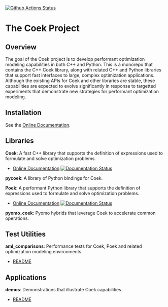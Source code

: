 [![Github Actions Status](https://github.com/sandialabs/coek/workflows/Linux%20Build%20and%20Tests/badge.svg?event=push)](https://github.com/sandialabs/coek/actions?query=workflow%3A%22Linux+Build+and+Tests%22++) 


# The Coek Project 

## Overview

The goal of the Coek project is to develop performant optimization
modeling capabilities in both C++ and Python.  This is a monorepo that
contains the C++ Coek library, along with related C++ and Python libraries
that support fast interfaces to large, complex optimization applications.
Although the existing APIs for Coek and other libraries are stable,
these capabilities are expected to evolve significantly in response to
targetted experiments that demonstrate new strategies for performant
optimization modeling.


## Installation

See the [Online Documentation](http://coek.readthedocs.org/en/latest/).

## Libraries

**Coek**: A fast C++ library that supports the definition of expressions used to formulate and solve optimization problems.

* [Online Documentation](http://coek.readthedocs.org/en/latest/)
[![Documentation Status](https://readthedocs.org/projects/coek/badge/?version=latest)](http://coek.readthedocs.org/en/latest/)

**pycoek**: A library of Python bindings for Coek.

**Poek**: A performant Python library that supports the definition of expressions used to formulate and solve optimization problems.

* [Online Documentation](http://poek.readthedocs.org/en/latest/)
[![Documentation Status](https://readthedocs.org/projects/poek/badge/?version=latest)](http://poek.readthedocs.org/en/latest/)

**pyomo_coek**: Pyomo hybrids that leverage Coek to accelerate common operations.


## Test Utilities

**aml_comparisons**: Performance tests for Coek, Poek and related optimization modeling environments.

* [README](test/aml_comparisons/README.md)

## Applications

**demos**: Demonstrations that illustrate Coek capabilities.

* [README](app/demos/README.md)

